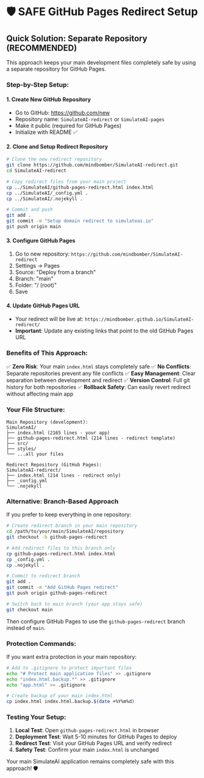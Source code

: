 # 🛡️ SAFE GitHub Pages Redirect Setup

## Quick Solution: Separate Repository (RECOMMENDED)

This approach keeps your main development files completely safe by using a separate repository for GitHub Pages.

### Step-by-Step Setup:

#### 1. Create New GitHub Repository

- Go to GitHub: https://github.com/new
- Repository name: `SimulateAI-redirect` or `SimulateAI-pages`
- Make it public (required for GitHub Pages)
- Initialize with README ✅

#### 2. Clone and Setup Redirect Repository

```bash
# Clone the new redirect repository
git clone https://github.com/mindbomber/SimulateAI-redirect.git
cd SimulateAI-redirect

# Copy redirect files from your main project
cp ../SimulateAI/github-pages-redirect.html index.html
cp ../SimulateAI/_config.yml .
cp ../SimulateAI/.nojekyll .

# Commit and push
git add .
git commit -m "Setup domain redirect to simulateai.io"
git push origin main
```

#### 3. Configure GitHub Pages

1. Go to new repository: `https://github.com/mindbomber/SimulateAI-redirect`
2. Settings → Pages
3. Source: "Deploy from a branch"
4. Branch: "main"
5. Folder: "/ (root)"
6. Save

#### 4. Update GitHub Pages URL

- Your redirect will be live at: `https://mindbomber.github.io/SimulateAI-redirect/`
- **Important**: Update any existing links that point to the old GitHub Pages URL

### Benefits of This Approach:

✅ **Zero Risk**: Your main `index.html` stays completely safe
✅ **No Conflicts**: Separate repositories prevent any file conflicts
✅ **Easy Management**: Clear separation between development and redirect
✅ **Version Control**: Full git history for both repositories
✅ **Rollback Safety**: Can easily revert redirect without affecting main app

### Your File Structure:

```
Main Repository (development):
SimulateAI/
├── index.html (2165 lines - your app)
├── github-pages-redirect.html (214 lines - redirect template)
├── src/
├── styles/
└── ...all your files

Redirect Repository (GitHub Pages):
SimulateAI-redirect/
├── index.html (214 lines - redirect only)
├── _config.yml
└── .nojekyll
```

### Alternative: Branch-Based Approach

If you prefer to keep everything in one repository:

```bash
# Create redirect branch in your main repository
cd /path/to/your/main/SimulateAI/repository
git checkout -b github-pages-redirect

# Add redirect files to this branch only
cp github-pages-redirect.html index.html
cp _config.yml .
cp .nojekyll .

# Commit to redirect branch
git add .
git commit -m "Add GitHub Pages redirect"
git push origin github-pages-redirect

# Switch back to main branch (your app stays safe)
git checkout main
```

Then configure GitHub Pages to use the `github-pages-redirect` branch instead of `main`.

### Protection Commands:

If you want extra protection in your main repository:

```bash
# Add to .gitignore to protect important files
echo "# Protect main application files" >> .gitignore
echo "index.html.backup.*" >> .gitignore
echo "app.html" >> .gitignore

# Create backup of your main index.html
cp index.html index.html.backup.$(date +%Y%m%d)
```

### Testing Your Setup:

1. **Local Test**: Open `github-pages-redirect.html` in browser
2. **Deployment Test**: Wait 5-10 minutes for GitHub Pages to deploy
3. **Redirect Test**: Visit your GitHub Pages URL and verify redirect
4. **Safety Test**: Confirm your main `index.html` is unchanged

Your main SimulateAI application remains completely safe with this approach! 🛡️
